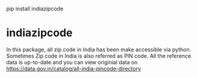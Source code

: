 pip install indiazipcode

# indiazipcode
In this package, all zip code in India has been make accessible via python. Sometimes Zip code in India is also referred as PIN code. All the reference data is up-to-date and you can view originial data on https://data.gov.in/catalog/all-india-pincode-directory
